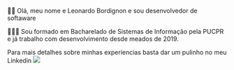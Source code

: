 👨‍💻 Olá, meu nome e Leonardo Bordignon e sou desenvolvedor de softaware

👨🏻‍🎓 Sou formado em Bacharelado de Sistemas de Informação pela PUCPR e já trabalho com desenvolvimento desde meados de 2019.

Para mais detalhes sobre minhas experiencias basta dar um pulinho no meu Linkedin  <a href="https://www.linkedin.com/in/iuricode" alt="Linkedin">
    <img src="https://img.shields.io/badge/-Linkedin-1C1C1C?style=for-the-badge&logo=Linkedin&logoColor=00FFFF&link=https://www.linkedin.com/in/leonardo-bordignon-437776124/"/>
  </a>

